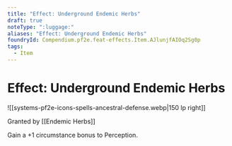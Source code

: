 ```yaml
---
title: "Effect: Underground Endemic Herbs"
draft: true
noteType: ":luggage:"
aliases: "Effect: Underground Endemic Herbs"
foundryId: Compendium.pf2e.feat-effects.Item.AJlunjfAIOq2Sg0p
tags:
  - Item
---
```


# Effect: Underground Endemic Herbs
![[systems-pf2e-icons-spells-ancestral-defense.webp|150 lp right]]

Granted by [[Endemic Herbs]]

Gain a +1 circumstance bonus to Perception.
